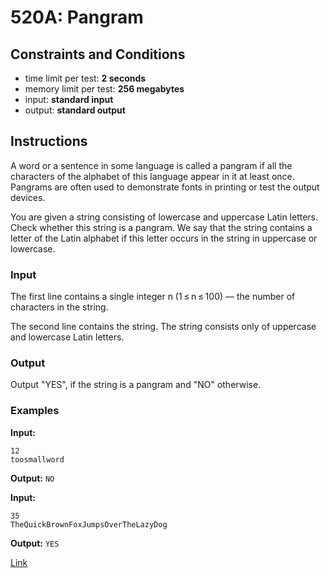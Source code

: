 # 520A: Pangram

## Constraints and Conditions

- time limit per test: **2 seconds**
- memory limit per test: **256 megabytes**
- input: **standard input**
- output: **standard output**

## Instructions

A word or a sentence in some language is called a pangram if all the characters of the alphabet of this language appear in it at least once. Pangrams are often used to demonstrate fonts in printing or test the output devices.

You are given a string consisting of lowercase and uppercase Latin letters. Check whether this string is a pangram. We say that the string contains a letter of the Latin alphabet if this letter occurs in the string in uppercase or lowercase.

### Input

The first line contains a single integer n (1 ≤ n ≤ 100) — the number of characters in the string.

The second line contains the string. The string consists only of uppercase and lowercase Latin letters.

### Output

Output "YES", if the string is a pangram and "NO" otherwise.

### Examples

**Input:**

```
12
toosmallword
```

**Output:**
`NO`

**Input:**

```
35
TheQuickBrownFoxJumpsOverTheLazyDog
```

**Output:**
`YES`

[Link](https://codeforces.com/problemset/problem/520/A)
